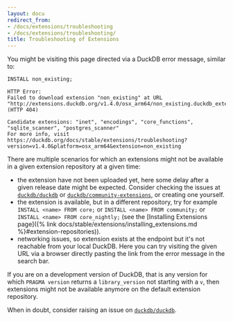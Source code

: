 ```yaml
---
layout: docu
redirect_from:
- /docs/extensions/troubleshooting
- /docs/extensions/troubleshooting/
title: Troubleshooting of Extensions
---
```


You might be visiting this page directed via a DuckDB error message, similar to:

```sql
INSTALL non_existing;
```

```console
HTTP Error:
Failed to download extension "non_existing" at URL "http://extensions.duckdb.org/v1.4.0/osx_arm64/non_existing.duckdb_extension.gz" (HTTP 404)

Candidate extensions: "inet", "encodings", "core_functions", "sqlite_scanner", "postgres_scanner"
For more info, visit https://duckdb.org/docs/stable/extensions/troubleshooting?version=v1.4.0&platform=osx_arm64&extension=non_existing
```

There are multiple scenarios for which an extensions might not be available in a given extension repository at a given time:
* the extension have not been uploaded yet, here some delay after a given release date might be expected. Consider checking the issues at [`duckdb/duckdb`](https://github.com/duckdb/duckdb) or [`duckdb/community-extensions`](https://github.com/duckdb/community-extensions), or creating one yourself.
* the extension is available, but in a different repository, try for example `INSTALL <name> FROM core;` or `INSTALL <name> FROM community;` or `INSTALL <name> FROM core_nightly;` (see the [Installing Extensions page]({% link docs/stable/extensions/installing_extensions.md %}#extension-repositories)).
* networking issues, so extension exists at the endpoint but it's not reachable from your local DuckDB. Here you can try visiting the given URL via a browser directly pasting the link from the error message in the search bar.

If you are on a development version of DuckDB, that is any version for which `PRAGMA version` returns a `library_version` not starting with a `v`, then extensions might not be available anymore on the default extension repository.

When in doubt, consider raising an issue on [`duckdb/duckdb`](https://github.com/duckdb/duckdb).
